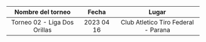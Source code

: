 |      Nombre del torneo       |   Fecha    |                Lugar                |
|:----------------------------:|:----------:|:-----------------------------------:|
| Torneo 02 - Liga Dos Orillas | 2023 04 16 | Club Atletico Tiro Federal - Parana |